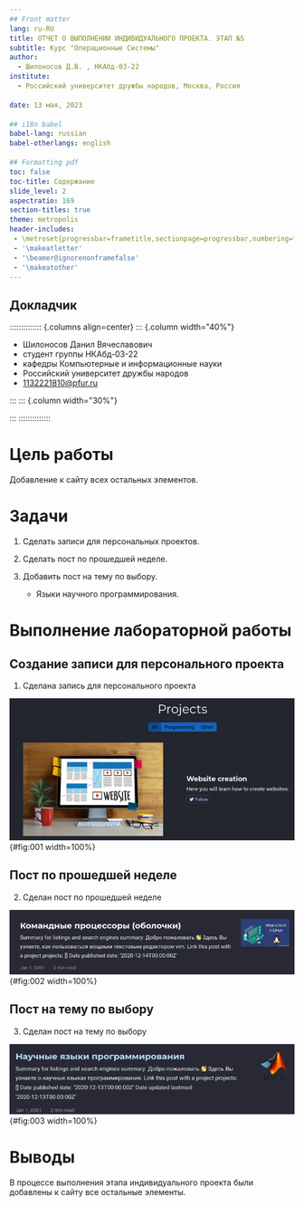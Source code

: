 ```yaml
---
## Front matter
lang: ru-RU
title: ОТЧЕТ О ВЫПОЛНЕНИИ ИНДИВИДУАЛЬНОГО ПРОЕКТА. ЭТАП №5
subtitle: Курс "Операционные Системы"
author:
  - Шилоносов Д.В. , НКАбд-03-22
institute:
  - Российский университет дружбы народов, Москва, Россия
  
date: 13 мая, 2023

## i18n babel
babel-lang: russian
babel-otherlangs: english

## Formatting pdf
toc: false
toc-title: Содержание
slide_level: 2
aspectratio: 169
section-titles: true
theme: metropolis
header-includes:
 - \metroset{progressbar=frametitle,sectionpage=progressbar,numbering=fraction}
 - '\makeatletter'
 - '\beamer@ignorenonframefalse'
 - '\makeatother'
---
```



## Докладчик

:::::::::::::: {.columns align=center}
::: {.column width="40%"}

  * Шилоносов Данил Вячеславович
  * студент группы НКАбд-03-22
  * кафедры Компьютерные и информационные науки 
  * Российский университет дружбы народов
  * [1132221810@pfur.ru](mailto:1132221810@pfur.ru)
  

:::
::: {.column width="30%"}


:::
::::::::::::::


# Цель работы
Добавление к сайту всех остальных элементов.

# Задачи 
1. Сделать записи для персональных проектов.

2. Сделать пост по прошедшей неделе.

3. Добавить пост на тему по выбору.
   - Языки научного программирования.

# Выполнение лабораторной работы
## Создание записи для персонального проекта
1. Сделана запись для персонального проекта

![](image/1.png){#fig:001 width=100%}

## Пост по прошедшей неделе
2. Сделан пост по прошедшей неделе

![](image/2.png){#fig:002 width=100%}

## Пост на тему по выбору
3. Сделан пост на тему по выбору

![](image/3.png){#fig:003 width=100%}


# Выводы
В процессе выполнения этапа индивидуального проекта были добавлены к сайту все остальные элементы.
